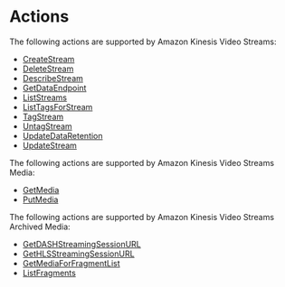 # Actions<a name="API_Operations"></a>

The following actions are supported by Amazon Kinesis Video Streams:
+  [CreateStream](API_CreateStream.md) 
+  [DeleteStream](API_DeleteStream.md) 
+  [DescribeStream](API_DescribeStream.md) 
+  [GetDataEndpoint](API_GetDataEndpoint.md) 
+  [ListStreams](API_ListStreams.md) 
+  [ListTagsForStream](API_ListTagsForStream.md) 
+  [TagStream](API_TagStream.md) 
+  [UntagStream](API_UntagStream.md) 
+  [UpdateDataRetention](API_UpdateDataRetention.md) 
+  [UpdateStream](API_UpdateStream.md) 

The following actions are supported by Amazon Kinesis Video Streams Media:
+  [GetMedia](API_dataplane_GetMedia.md) 
+  [PutMedia](API_dataplane_PutMedia.md) 

The following actions are supported by Amazon Kinesis Video Streams Archived Media:
+  [GetDASHStreamingSessionURL](API_reader_GetDASHStreamingSessionURL.md) 
+  [GetHLSStreamingSessionURL](API_reader_GetHLSStreamingSessionURL.md) 
+  [GetMediaForFragmentList](API_reader_GetMediaForFragmentList.md) 
+  [ListFragments](API_reader_ListFragments.md) 